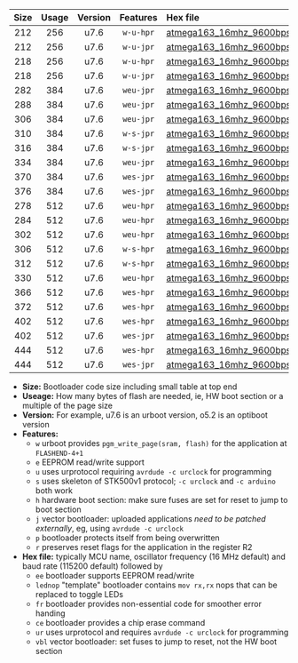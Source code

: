 |Size|Usage|Version|Features|Hex file|
|:-:|:-:|:-:|:-:|:--|
|212|256|u7.6|`w-u-hpr`|[atmega163_16mhz_9600bps_ur.hex](https://raw.githubusercontent.com/stefanrueger/urboot/main//atmega163_16mhz_9600bps_ur.hex)|
|212|256|u7.6|`w-u-jpr`|[atmega163_16mhz_9600bps_ur_vbl.hex](https://raw.githubusercontent.com/stefanrueger/urboot/main//atmega163_16mhz_9600bps_ur_vbl.hex)|
|218|256|u7.6|`w-u-hpr`|[atmega163_16mhz_9600bps_lednop_ur.hex](https://raw.githubusercontent.com/stefanrueger/urboot/main//atmega163_16mhz_9600bps_lednop_ur.hex)|
|218|256|u7.6|`w-u-jpr`|[atmega163_16mhz_9600bps_lednop_ur_vbl.hex](https://raw.githubusercontent.com/stefanrueger/urboot/main//atmega163_16mhz_9600bps_lednop_ur_vbl.hex)|
|282|384|u7.6|`weu-jpr`|[atmega163_16mhz_9600bps_ee_ur_vbl.hex](https://raw.githubusercontent.com/stefanrueger/urboot/main//atmega163_16mhz_9600bps_ee_ur_vbl.hex)|
|288|384|u7.6|`weu-jpr`|[atmega163_16mhz_9600bps_ee_lednop_ur_vbl.hex](https://raw.githubusercontent.com/stefanrueger/urboot/main//atmega163_16mhz_9600bps_ee_lednop_ur_vbl.hex)|
|306|384|u7.6|`weu-jpr`|[atmega163_16mhz_9600bps_ee_lednop_fr_ur_vbl.hex](https://raw.githubusercontent.com/stefanrueger/urboot/main//atmega163_16mhz_9600bps_ee_lednop_fr_ur_vbl.hex)|
|310|384|u7.6|`w-s-jpr`|[atmega163_16mhz_9600bps_vbl.hex](https://raw.githubusercontent.com/stefanrueger/urboot/main//atmega163_16mhz_9600bps_vbl.hex)|
|316|384|u7.6|`w-s-jpr`|[atmega163_16mhz_9600bps_lednop_vbl.hex](https://raw.githubusercontent.com/stefanrueger/urboot/main//atmega163_16mhz_9600bps_lednop_vbl.hex)|
|334|384|u7.6|`weu-jpr`|[atmega163_16mhz_9600bps_ee_lednop_fr_ce_ur_vbl.hex](https://raw.githubusercontent.com/stefanrueger/urboot/main//atmega163_16mhz_9600bps_ee_lednop_fr_ce_ur_vbl.hex)|
|370|384|u7.6|`wes-jpr`|[atmega163_16mhz_9600bps_ee_vbl.hex](https://raw.githubusercontent.com/stefanrueger/urboot/main//atmega163_16mhz_9600bps_ee_vbl.hex)|
|376|384|u7.6|`wes-jpr`|[atmega163_16mhz_9600bps_ee_lednop_vbl.hex](https://raw.githubusercontent.com/stefanrueger/urboot/main//atmega163_16mhz_9600bps_ee_lednop_vbl.hex)|
|278|512|u7.6|`weu-hpr`|[atmega163_16mhz_9600bps_ee_ur.hex](https://raw.githubusercontent.com/stefanrueger/urboot/main//atmega163_16mhz_9600bps_ee_ur.hex)|
|284|512|u7.6|`weu-hpr`|[atmega163_16mhz_9600bps_ee_lednop_ur.hex](https://raw.githubusercontent.com/stefanrueger/urboot/main//atmega163_16mhz_9600bps_ee_lednop_ur.hex)|
|302|512|u7.6|`weu-hpr`|[atmega163_16mhz_9600bps_ee_lednop_fr_ur.hex](https://raw.githubusercontent.com/stefanrueger/urboot/main//atmega163_16mhz_9600bps_ee_lednop_fr_ur.hex)|
|306|512|u7.6|`w-s-hpr`|[atmega163_16mhz_9600bps.hex](https://raw.githubusercontent.com/stefanrueger/urboot/main//atmega163_16mhz_9600bps.hex)|
|312|512|u7.6|`w-s-hpr`|[atmega163_16mhz_9600bps_lednop.hex](https://raw.githubusercontent.com/stefanrueger/urboot/main//atmega163_16mhz_9600bps_lednop.hex)|
|330|512|u7.6|`weu-hpr`|[atmega163_16mhz_9600bps_ee_lednop_fr_ce_ur.hex](https://raw.githubusercontent.com/stefanrueger/urboot/main//atmega163_16mhz_9600bps_ee_lednop_fr_ce_ur.hex)|
|366|512|u7.6|`wes-hpr`|[atmega163_16mhz_9600bps_ee.hex](https://raw.githubusercontent.com/stefanrueger/urboot/main//atmega163_16mhz_9600bps_ee.hex)|
|372|512|u7.6|`wes-hpr`|[atmega163_16mhz_9600bps_ee_lednop.hex](https://raw.githubusercontent.com/stefanrueger/urboot/main//atmega163_16mhz_9600bps_ee_lednop.hex)|
|402|512|u7.6|`wes-hpr`|[atmega163_16mhz_9600bps_ee_lednop_fr.hex](https://raw.githubusercontent.com/stefanrueger/urboot/main//atmega163_16mhz_9600bps_ee_lednop_fr.hex)|
|402|512|u7.6|`wes-jpr`|[atmega163_16mhz_9600bps_ee_lednop_fr_vbl.hex](https://raw.githubusercontent.com/stefanrueger/urboot/main//atmega163_16mhz_9600bps_ee_lednop_fr_vbl.hex)|
|444|512|u7.6|`wes-hpr`|[atmega163_16mhz_9600bps_ee_lednop_fr_ce.hex](https://raw.githubusercontent.com/stefanrueger/urboot/main//atmega163_16mhz_9600bps_ee_lednop_fr_ce.hex)|
|444|512|u7.6|`wes-jpr`|[atmega163_16mhz_9600bps_ee_lednop_fr_ce_vbl.hex](https://raw.githubusercontent.com/stefanrueger/urboot/main//atmega163_16mhz_9600bps_ee_lednop_fr_ce_vbl.hex)|

- **Size:** Bootloader code size including small table at top end
- **Useage:** How many bytes of flash are needed, ie, HW boot section or a multiple of the page size
- **Version:** For example, u7.6 is an urboot version, o5.2 is an optiboot version
- **Features:**
  + `w` urboot provides `pgm_write_page(sram, flash)` for the application at `FLASHEND-4+1`
  + `e` EEPROM read/write support
  + `u` uses urprotocol requiring `avrdude -c urclock` for programming
  + `s` uses skeleton of STK500v1 protocol; `-c urclock` and `-c arduino` both work
  + `h` hardware boot section: make sure fuses are set for reset to jump to boot section
  + `j` vector bootloader: uploaded applications *need to be patched externally*, eg, using `avrdude -c urclock`
  + `p` bootloader protects itself from being overwritten
  + `r` preserves reset flags for the application in the register R2
- **Hex file:** typically MCU name, oscillator frequency (16 MHz default) and baud rate (115200 default) followed by
  + `ee` bootloader supports EEPROM read/write
  + `lednop` "template" bootloader contains `mov rx,rx` nops that can be replaced to toggle LEDs
  + `fr` bootloader provides non-essential code for smoother error handing
  + `ce` bootloader provides a chip erase command
  + `ur` uses urprotocol and requires `avrdude -c urclock` for programming
  + `vbl` vector bootloader: set fuses to jump to reset, not the HW boot section
